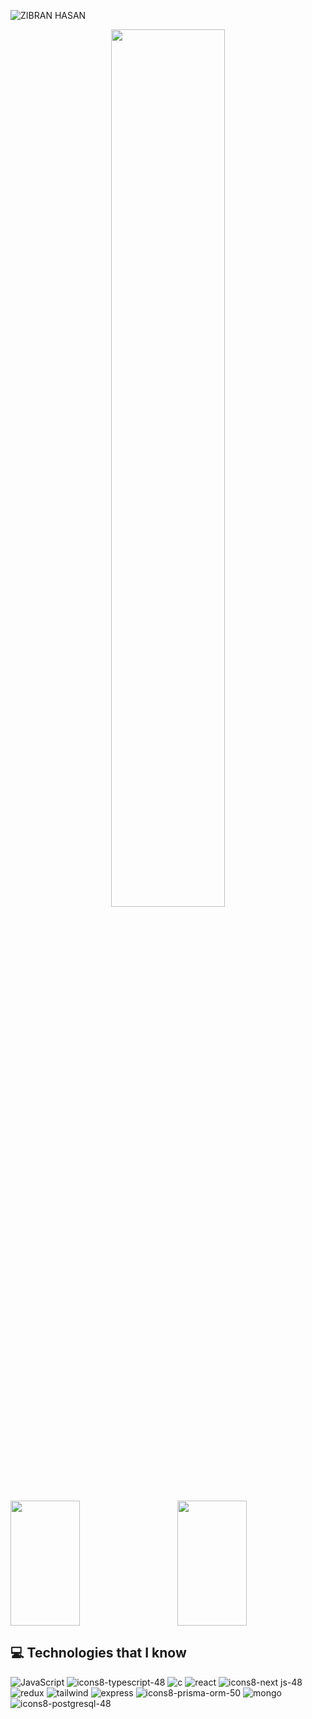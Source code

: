 
![ZIBRAN HASAN](https://github.com/user-attachments/assets/628889ae-768f-4ce9-9b67-fd8065ae3255)





<!--ststes-->
<p align="center">
  <img width="60%" src="https://github-readme-streak-stats.herokuapp.com?user=zibranhasan&theme=react&hide_border=true&background=0D1117&stroke=0D1117&fire=FF1CF7&sideLabels=00F0FF&currStreakNum=FF1CF7&ring=FF1CF7&currStreakLabel=FF1CF7&sideNums=00F0FF" />
</p>

<div style="display: flex; justify-content: space-between;">
  <!-- GitHub Stats -->
  <img width="47%" height="200px" src="https://github-readme-stats.vercel.app/api?username=zibranhasan&hide=contribs,prs&theme=radical" />

  <!-- Most Used Languages -->
  <img width="47%" height="200px" src="https://github-readme-stats.vercel.app/api/top-langs/?username=zibranhasan&layout=compact" />
</div>



 ## :computer: Technologies that I know
![JavaScript](https://github.com/user-attachments/assets/74f25fb7-45ba-4a3e-a84f-e5ec236a9f0e)
![icons8-typescript-48](https://github.com/user-attachments/assets/a634ae58-327f-4acd-a462-3dd8d7c2b7c0)
![c](https://github.com/user-attachments/assets/07ba9ea2-b317-47f9-af60-d27c084d62b3)
![react](https://github.com/user-attachments/assets/a446b6d3-7f7b-42f0-b6bf-fdcef2f30e93)
![icons8-next js-48](https://github.com/user-attachments/assets/b5609a01-6a25-4234-8839-385deb28f949)
![redux](https://github.com/user-attachments/assets/7383f0fb-2744-4c50-bf2a-f2dbd51bd382)
![tailwind](https://github.com/user-attachments/assets/31042684-32ab-4e5b-ab33-48fa0e35f92f)
![express](https://github.com/user-attachments/assets/cd5affc8-a52e-4f0c-9dee-cb21129d7c57)
![icons8-prisma-orm-50](https://github.com/user-attachments/assets/314ce0ed-9987-40e0-b34b-6d134c69d8e6)
![mongo](https://github.com/user-attachments/assets/f9cb272e-ad36-4d7c-9d27-480fe8459993)
![icons8-postgresql-48](https://github.com/user-attachments/assets/884543ca-490f-456a-94fe-6b42da31ef54)















 
<!--
**zibranha![1174949_js_react js_logo_react_react native_icon](https://github.com/user-attachments/assets/a1e1ea0e-38eb-441f-a057-bf23aeb6ff31)
san![Uploading 1174949_js_react js_logo_react_react native_icon.svg…]()
/zibranhasan** is a ✨ _special_ ✨ repository because its `README.md` (this file) appears on your GitHub profile.

Here are some ideas to get you started:

- 🔭 I’m currently working on ...
- 🌱 I’m currently learning ...
- 👯 I’m looking to collaborate on ...
- 🤔 I’m looking for help with ...
- 💬 Ask me about ...
- 📫 How to reach me: ...
- 😄 Pronouns: ...
- ⚡ Fun fact: ...
-->
